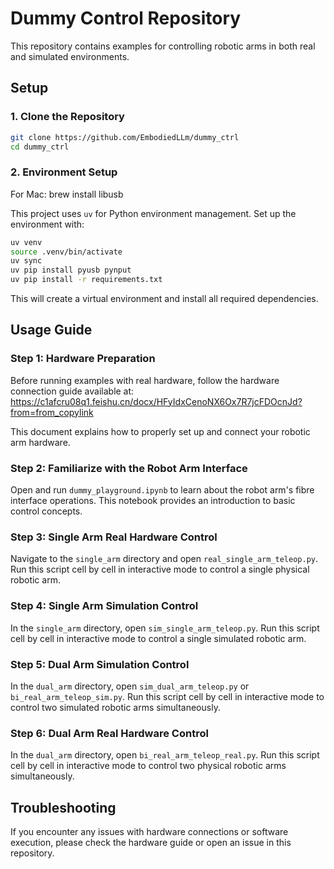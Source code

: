 # Dummy Control Repository

This repository contains examples for controlling robotic arms in both real and simulated environments.

## Setup

### 1. Clone the Repository

```bash
git clone https://github.com/EmbodiedLLm/dummy_ctrl
cd dummy_ctrl
```

### 2. Environment Setup

For Mac:
brew install libusb

This project uses `uv` for Python environment management. Set up the environment with:

```bash
uv venv
source .venv/bin/activate
uv sync
uv pip install pyusb pynput 
uv pip install -r requirements.txt
```

This will create a virtual environment and install all required dependencies.

## Usage Guide

### Step 1: Hardware Preparation

Before running examples with real hardware, follow the hardware connection guide available at:
https://c1afcru08q1.feishu.cn/docx/HFyIdxCenoNX6Ox7R7jcFDOcnJd?from=from_copylink

This document explains how to properly set up and connect your robotic arm hardware.

### Step 2: Familiarize with the Robot Arm Interface

Open and run `dummy_playground.ipynb` to learn about the robot arm's fibre interface operations. This notebook provides an introduction to basic control concepts.

### Step 3: Single Arm Real Hardware Control

Navigate to the `single_arm` directory and open `real_single_arm_teleop.py`. Run this script cell by cell in interactive mode to control a single physical robotic arm.

### Step 4: Single Arm Simulation Control

In the `single_arm` directory, open `sim_single_arm_teleop.py`. Run this script cell by cell in interactive mode to control a single simulated robotic arm.

### Step 5: Dual Arm Simulation Control

In the `dual_arm` directory, open `sim_dual_arm_teleop.py` or `bi_real_arm_teleop_sim.py`. Run this script cell by cell in interactive mode to control two simulated robotic arms simultaneously.

### Step 6: Dual Arm Real Hardware Control

In the `dual_arm` directory, open `bi_real_arm_teleop_real.py`. Run this script cell by cell in interactive mode to control two physical robotic arms simultaneously.

## Troubleshooting

If you encounter any issues with hardware connections or software execution, please check the hardware guide or open an issue in this repository.
